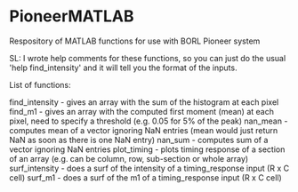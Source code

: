 # PioneerMATLAB
Respository of MATLAB functions for use with BORL Pioneer system

SL: I wrote help comments for these functions, so you can just do the usual 'help find_intensity' and it will tell you the format of the inputs.

List of functions:

find_intensity - gives an array with the sum of the histogram at each pixel
find_m1 - gives an array with the computed first moment (mean) at each pixel, need to specify a threshold (e.g. 0.05 for 5% of the peak)
nan_mean - computes mean of a vector ignoring NaN entries (mean would just return NaN as soon as there is one NaN entry)
nan_sum - computes sum of a vector ignoring NaN entries
plot_timing - plots timing response of a section of an array (e.g. can be column, row, sub-section or whole array)
surf_intensity - does a surf of the intensity of a timing_response input (R x C cell)
surf_m1 - does a surf of the m1 of a timing_response input (R x C cell)
